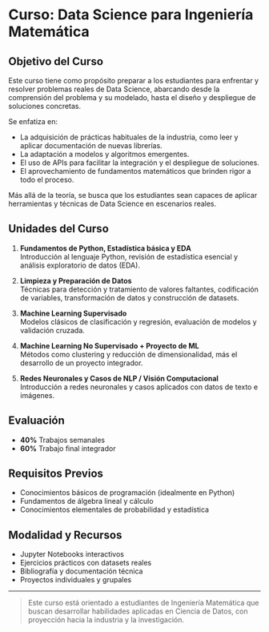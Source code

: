 # Curso: Data Science para Ingeniería Matemática

## Objetivo del Curso

Este curso tiene como propósito preparar a los estudiantes para enfrentar y resolver problemas reales de Data Science, abarcando desde la comprensión del problema y su modelado, hasta el diseño y despliegue de soluciones concretas.

Se enfatiza en:

- La adquisición de prácticas habituales de la industria, como leer y aplicar documentación de nuevas librerías.
- La adaptación a modelos y algoritmos emergentes.
- El uso de APIs para facilitar la integración y el despliegue de soluciones.
- El aprovechamiento de fundamentos matemáticos que brinden rigor a todo el proceso.

Más allá de la teoría, se busca que los estudiantes sean capaces de aplicar herramientas y técnicas de Data Science en escenarios reales.

## Unidades del Curso

1. **Fundamentos de Python, Estadística básica y EDA**  
   Introducción al lenguaje Python, revisión de estadística esencial y análisis exploratorio de datos (EDA).

2. **Limpieza y Preparación de Datos**  
   Técnicas para detección y tratamiento de valores faltantes, codificación de variables, transformación de datos y construcción de datasets.

3. **Machine Learning Supervisado**  
   Modelos clásicos de clasificación y regresión, evaluación de modelos y validación cruzada.

4. **Machine Learning No Supervisado + Proyecto de ML**  
   Métodos como clustering y reducción de dimensionalidad, más el desarrollo de un proyecto integrador.

5. **Redes Neuronales y Casos de NLP / Visión Computacional**  
   Introducción a redes neuronales y casos aplicados con datos de texto e imágenes.

## Evaluación

- **40%** Trabajos semanales
- **60%** Trabajo final integrador

## Requisitos Previos

- Conocimientos básicos de programación (idealmente en Python)
- Fundamentos de álgebra lineal y cálculo
- Conocimientos elementales de probabilidad y estadística

## Modalidad y Recursos

- Jupyter Notebooks interactivos
- Ejercicios prácticos con datasets reales
- Bibliografía y documentación técnica
- Proyectos individuales y grupales

---

> Este curso está orientado a estudiantes de Ingeniería Matemática que buscan desarrollar habilidades aplicadas en Ciencia de Datos, con proyección hacia la industria y la investigación.
